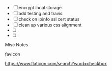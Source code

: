 - [ ] encrypt local storage
- [ ] add testing and travis
- [ ] check on ipinfo ssl cert status
- [ ] clean up various css alignment
- [ ] 
- [ ] 


Misc Notes

favicon

https://www.flaticon.com/search?word=checkbox